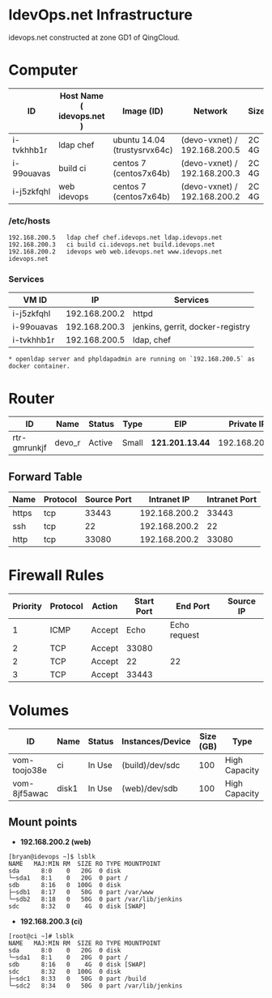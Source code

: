 # IdevOps.net Infrastructure
idevops.net constructed at zone GD1 of QingCloud.

# Computer

|ID        | Host Name ( idevops.net )| Image (ID)                       | Network                                | Size   |
|----------|--------------------------|----------------------------------|----------------------------------------|-------|
|i-tvkhhb1r| ldap chef| ubuntu 14.04 (trustysrvx64c)| (devo-vxnet) / 192.168.200.5| 2C 4G|
|i-99ouavas| build ci| centos 7 (centos7x64b)| (devo-vxnet) / 192.168.200.3| 2C 4G|
|i-j5zkfqhl| web idevops| centos 7 (centos7x64b)| (devo-vxnet) / 192.168.200.2| 2C 4G|

### /etc/hosts

```
192.168.200.5   ldap chef chef.idevops.net ldap.idevops.net
192.168.200.3   ci build ci.idevops.net build.idevops.net
192.168.200.2   idevops web web.idevops.net www.idevops.net idevops.net
```
### Services

VM ID     | IP          | Services
----------|-------------|-----------
i-j5zkfqhl|192.168.200.2| httpd
i-99ouavas|192.168.200.3| jenkins, gerrit, docker-registry
i-tvkhhb1r|192.168.200.5| ldap, chef

```
* openldap server and phpldapadmin are running on `192.168.200.5` as docker container.
```

# Router
ID          |	Name  |	Status  |Type  |	EIP            |Private IP
------------|-------|---------|------|-----------------|---------------
rtr-gmrunkjf|	devo_r|	  Active|	Small|**121.201.13.44**|192.168.200.1

## Forward Table

Name|	Protocol|	Source Port|	Intranet IP|	Intranet Port
----|---------|------------|-------------|---------------
https|	tcp|	33443|	192.168.200.2|	33443
ssh|	tcp|	22|	192.168.200.2|	22
http|	tcp|	33080|	192.168.200.2|	33080

# Firewall Rules
Priority|	Protocol|	Action|	Start Port|	End Port|	Source IP
--------|---------|-------|-----------|---------|----------
1|	ICMP|Accept|	Echo|	Echo request|
2|	TCP	|Accept|	33080||
2|	TCP	|Accept|	22|	22|
3|	TCP	|Accept|	33443||

# Volumes
ID          |	Name |	Status  | Instances/Device|	Size (GB)|	Type
------------|------|----------|-----------------|----------|-------
vom-toojo38e|	ci|	  In Use|	(build)/dev/sdc |100|	High Capacity
vom-8jf5awac|	disk1|	  In Use|	(web)/dev/sdb | 100|	High Capacity

## Mount points

* **192.168.200.2 (web)**
```
[bryan@idevops ~]$ lsblk
NAME   MAJ:MIN RM  SIZE RO TYPE MOUNTPOINT
sda      8:0    0   20G  0 disk
└─sda1   8:1    0   20G  0 part /
sdb      8:16   0  100G  0 disk
├─sdb1   8:17   0   50G  0 part /var/www
└─sdb2   8:18   0   50G  0 part /var/lib/jenkins
sdc      8:32   0    4G  0 disk [SWAP]
```

* **192.168.200.3 (ci)**
```
[root@ci ~]# lsblk
NAME   MAJ:MIN RM  SIZE RO TYPE MOUNTPOINT
sda      8:0    0   20G  0 disk
└─sda1   8:1    0   20G  0 part /
sdb      8:16   0    4G  0 disk [SWAP]
sdc      8:32   0  100G  0 disk
├─sdc1   8:33   0   50G  0 part /build
└─sdc2   8:34   0   50G  0 part /var/lib/jenkins
```
